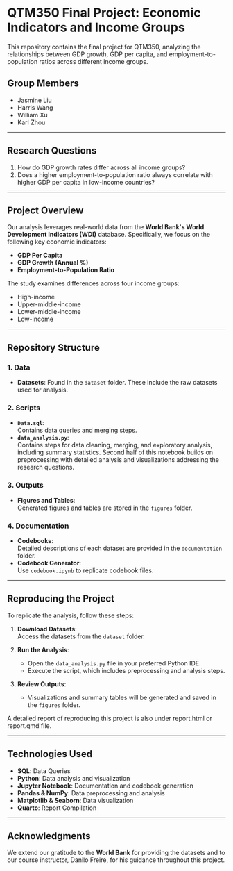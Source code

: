 # QTM350 Final Project: Economic Indicators and Income Groups

This repository contains the final project for QTM350, analyzing the relationships between GDP growth, GDP per capita, and employment-to-population ratios across different income groups.

## **Group Members**  
- Jasmine Liu  
- Harris Wang  
- William Xu  
- Karl Zhou  

---

## **Research Questions**
1. How do GDP growth rates differ across all income groups?  
2. Does a higher employment-to-population ratio always correlate with higher GDP per capita in low-income countries?

---

## **Project Overview**  
Our analysis leverages real-world data from the **World Bank's World Development Indicators (WDI)** database. Specifically, we focus on the following key economic indicators:  
- **GDP Per Capita**  
- **GDP Growth (Annual %)**  
- **Employment-to-Population Ratio**  

The study examines differences across four income groups:  
- High-income  
- Upper-middle-income  
- Lower-middle-income  
- Low-income  

---

## **Repository Structure**
### **1. Data**  
- **Datasets**: Found in the `dataset` folder. These include the raw datasets used for analysis.

### **2. Scripts**  
- **`Data.sql`**:  
  Contains data queries and merging steps.
- **`data_analysis.py`**:  
  Contains steps for data cleaning, merging, and exploratory analysis, including summary statistics. Second half of this notebook builds on preprocessing with 
  detailed analysis and visualizations addressing the research questions.

### **3. Outputs**  
- **Figures and Tables**:  
  Generated figures and tables are stored in the `figures` folder.

### **4. Documentation**  
- **Codebooks**:  
  Detailed descriptions of each dataset are provided in the `documentation` folder.  
- **Codebook Generator**:  
  Use `codebook.ipynb` to replicate codebook files.

---

## **Reproducing the Project**
To replicate the analysis, follow these steps:

1. **Download Datasets**:  
   Access the datasets from the `dataset` folder.  

2. **Run the Analysis**:  
   - Open the `data_analysis.py` file in your preferred Python IDE.  
   - Execute the script, which includes preprocessing and analysis steps.  

3. **Review Outputs**:  
   - Visualizations and summary tables will be generated and saved in the `figures` folder.

A detailed report of reproducing this project is also under report.html or report.qmd file.

---

## **Technologies Used**  
- **SQL**: Data Queries
- **Python**: Data analysis and visualization  
- **Jupyter Notebook**: Documentation and codebook generation  
- **Pandas & NumPy**: Data preprocessing and analysis
- **Matplotlib & Seaborn**: Data visualization
- **Quarto**: Report Compilation

---

## **Acknowledgments**  
We extend our gratitude to the **World Bank** for providing the datasets and to our course instructor, Danilo Freire, for his guidance throughout this project.
